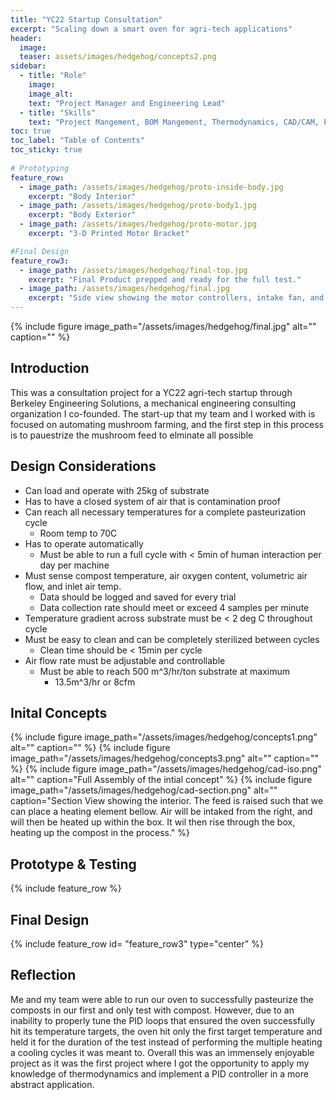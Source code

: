 ```yaml
---
title: "YC22 Startup Consultation"
excerpt: "Scaling down a smart oven for agri-tech applications"
header:
  image: 
  teaser: assets/images/hedgehog/concepts2.png
sidebar:
  - title: "Role"
    image: 
    image_alt: 
    text: "Project Manager and Engineering Lead"
  - title: "Skills"
    text: "Project Mangement, BOM Mangement, Thermodynamics, CAD/CAM, PID Control, Manufacturing"
toc: true
toc_label: "Table of Contents"
toc_sticky: true
    
# Prototyping
feature_row:
  - image_path: /assets/images/hedgehog/proto-inside-body.jpg
    excerpt: "Body Interior"
  - image_path: /assets/images/hedgehog/proto-body1.jpg
    excerpt: "Body Exterior"
  - image_path: /assets/images/hedgehog/proto-motor.jpg
    excerpt: "3-D Printed Motor Bracket"

#Final Design
feature_row3:
  - image_path: /assets/images/hedgehog/final-top.jpg
    excerpt: "Final Product prepped and ready for the full test."
  - image_path: /assets/images/hedgehog/final.jpg
    excerpt: "Side view showing the motor controllers, intake fan, and microcontrollers"
---
```

{% include figure image_path="/assets/images/hedgehog/final.jpg" alt="" caption="" %}

## Introduction
  This was a consultation project for a YC22 agri-tech startup through Berkeley Engineering Solutions, a mechanical engineering consulting organization I co-founded. The start-up that my team and I worked with is focused on automating mushroom farming, and the first step in this process is to pauestrize the mushroom feed to elminate all possible 

## Design Considerations
- Can load and operate with 25kg of substrate
- Has to have a closed system of air that is contamination proof
- Can reach all necessary temperatures for a complete pasteurization cycle
  - Room temp to 70C
- Has to operate automatically
  - Must be able to run a full cycle with < 5min of human interaction per day per machine 
- Must sense compost temperature, air oxygen content, volumetric air flow, and inlet air temp.
  - Data should be logged and saved for every trial
  - Data collection rate should meet or exceed 4 samples per minute
- Temperature gradient across substrate must be < 2 deg C throughout cycle
- Must be easy to clean and can be completely sterilized between cycles
  - Clean time should be < 15min per cycle
- Air flow rate must be adjustable and controllable
  - Must be able to reach 500 m^3/hr/ton substrate at maximum
    - 13.5m^3/hr or 8cfm


## Inital Concepts
{% include figure image_path="/assets/images/hedgehog/concepts1.png" alt="" caption="" %}
{% include figure image_path="/assets/images/hedgehog/concepts3.png" alt="" caption="" %}
{% include figure image_path="/assets/images/hedgehog/cad-iso.png" alt="" caption="Full Assembly of the intial concept" %}
{% include figure image_path="/assets/images/hedgehog/cad-section.png" alt="" caption="Section View showing the interior. The feed is raised such that we can place a heating element bellow. Air will be intaked from the right, and will then be heated up within the box. It wil then rise through the box, heating up the compost in the process." %}

## Prototype & Testing
{% include feature_row %}



## Final Design
{% include feature_row id= "feature_row3" type="center" %}


## Reflection
Me and my team were able to run our oven to successfully pasteurize the composts in our first and only test with compost. However, due to an inability to properly tune the PID loops that ensured the oven successfully hit its temperature targets, the oven hit only the first target temperature and held it for the duration of the test instead of performing the multiple heating a cooling cycles it was meant to. Overall this was an immensely enjoyable project as it was the first project where I got the opportunity to apply my knowledge of thermodynamics and implement a PID controller in a more abstract application.


